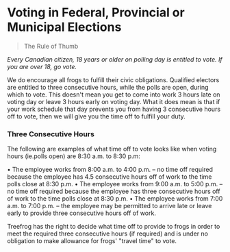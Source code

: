# Voting in Federal, Provincial or Municipal Elections

> The Rule of Thumb

<i>Every Canadian citizen, 18 years or older on polling day is entitled to vote. If you are over 18, go vote.</i>

We do encourage all frogs to fulfill their civic obligations.  Qualified electors are entitled to three consecutive hours, while the polls are open, during which to vote. This doesn't mean you get to come into work 3 hours late on voting day or leave 3 hours early on voting day.  What it does mean is that if your work schedule that day prevents you from having 3 consecutive hours off to vote, then we will give you the time off to fulfill your duty.   

### Three Consecutive Hours
The following are examples of what time off to vote looks like when voting hours (ie.polls open) are 8:30 a.m. to 8:30 p.m:

•	The employee works from 8:00 a.m. to 4:00 p.m. – no time off required because the employee has 4.5 consecutive hours off of work to the time polls close at 8:30 p.m.
•	The employee works from 9:00 a.m. to 5:00 p.m. – no time off required because the employee has three consecutive hours off of work to the time polls close at 8:30 p.m.
•	The employee works from 7:00 a.m. to 7:00 p.m. – the employee may be permitted to arrive late or leave early to provide three consecutive hours off of work.

Treefrog has the right to decide what time off to provide to frogs in order to meet the required three consecutive hours (if required) and is under no obligation to make allowance for frogs' "travel time" to vote.

 
